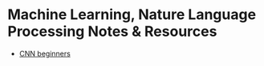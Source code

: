 # Machine Learning, Nature Language Processing Notes & Resources

* [CNN beginners](https://adeshpande3.github.io/adeshpande3.github.io/A-Beginner's-Guide-To-Understanding-Convolutional-Neural-Networks/)
